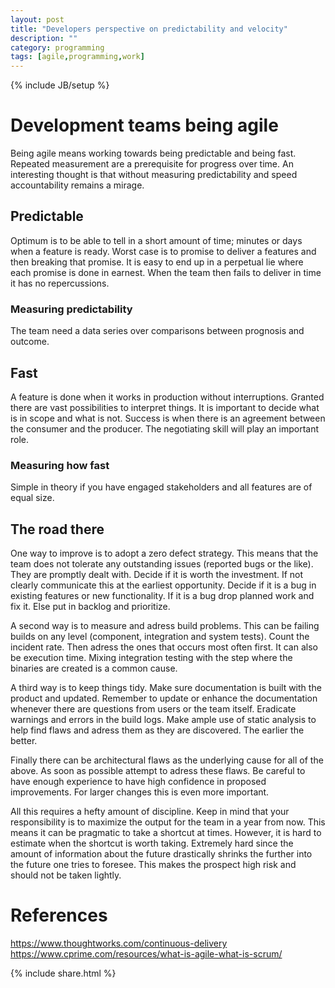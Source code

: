 ```yaml
---
layout: post
title: "Developers perspective on predictability and velocity"
description: ""
category: programming
tags: [agile,programming,work]
---
```

{% include JB/setup %}

# Development teams being agile

Being agile means working towards being predictable and being fast. Repeated
measurement are a prerequisite for progress over time. An interesting thought is
that without measuring predictability and speed accountability remains a mirage.

## Predictable

Optimum is to be able to tell in a short amount of time; minutes or days when a
feature is ready. Worst case is to promise to deliver a features and then
breaking that promise. It is easy to end up in a perpetual lie where each
promise is done in earnest. When the team then fails to deliver in time it has
no repercussions.

### Measuring predictability

The team need a data series over comparisons between prognosis and outcome.

## Fast

A feature is done when it works in production without interruptions. Granted
there are vast possibilities to interpret things. It is important to decide what
is in scope and what is not. Success is when there is an agreement between the
consumer and the producer. The negotiating skill will play an important role.

### Measuring how fast

Simple in theory if you have engaged stakeholders and all features are of equal
size.

## The road there

One way to improve is to adopt a zero defect strategy. This means that the team
does not tolerate any outstanding issues (reported bugs or the like). They are
promptly dealt with. Decide if it is worth the investment. If not clearly
communicate this at the earliest opportunity. Decide if it is a bug in existing
features or new functionality. If it is a bug drop planned work and fix it. Else
put in backlog and prioritize.

A second way is to measure and adress build problems. This can be failing builds
on any level (component, integration and system tests). Count the incident rate.
Then adress the ones that occurs most often first. It can also be execution
time. Mixing integration testing with the step where the binaries are created is
a common cause.

A third way is to keep things tidy. Make sure documentation is built with the
product and updated. Remember to update or enhance the documentation whenever
there are questions from users or the team itself. Eradicate warnings and errors
in the build logs. Make ample use of static analysis to help find flaws and
adress them as they are discovered. The earlier the better.

Finally there can be architectural flaws as the underlying cause for all of the
above. As soon as possible attempt to adress these flaws. Be careful to have
enough experience to have high confidence in proposed improvements. For larger
changes this is even more important.

All this requires a hefty amount of discipline. Keep in mind that your
responsibility is to maximize the output for the team in a year from now. This
means it can be pragmatic to take a shortcut at times. However, it is hard to
estimate when the shortcut is worth taking. Extremely hard since the amount of
information about the future drastically shrinks the further into the future one
tries to foresee. This makes the prospect high risk and should not be taken
lightly.

# References

https://www.thoughtworks.com/continuous-delivery
https://www.cprime.com/resources/what-is-agile-what-is-scrum/

{% include share.html %}
